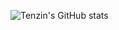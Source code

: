 
<!-- [![GitHub Streak](http://github-readme-streak-stats.herokuapp.com?user=tenzind12&theme=radical&date_format=j%20M%5B%20Y%5D)](https://github.com/tenzins12) -->

![Tenzin's GitHub stats](https://github-readme-stats.vercel.app/api?username=tenzind12&show_icons=true&theme=blue-green)


<!-- [![Top Langs](https://github-readme-stats.vercel.app/api/top-langs/?username=tenzind12&hide=blade,html,css,scss,hack&layout=compact)](https://github.com/tenzind12/github-readme-stats) -->

<!-- [![willianrod's wakatime stats](https://github-readme-stats.vercel.app/api/wakatime?username=tenzin)](https://github.com/tenzin/github-readme-stats) -->

<!-- <img src="https://github-readme-stats.vercel.app/api/wakatime?username=Tenzin&layout=compact&theme=merko" /> -->
